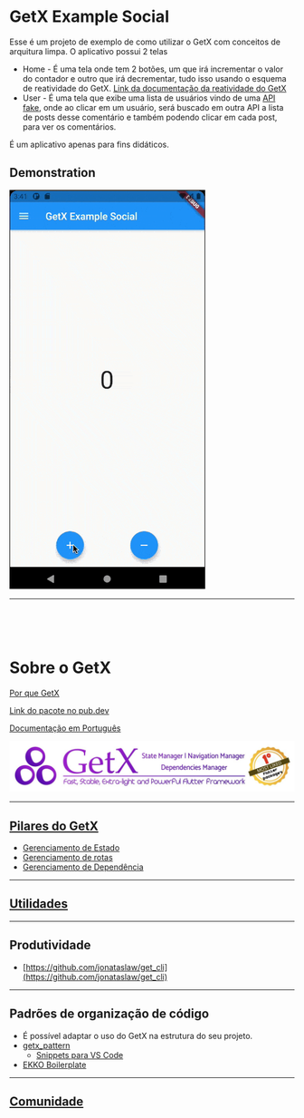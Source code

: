 # GetX Example Social

Esse é um projeto de exemplo de como utilizar o GetX com conceitos de arquitura limpa.
O aplicativo possui 2 telas
- Home - É uma tela onde tem 2 botões, um que irá incrementar o valor do contador e outro que irá decrementar, tudo isso usando o esquema de reatividade do GetX.
    [Link da documentação da reatividade do GetX](https://github.com/jonataslaw/getx/blob/master/documentation/pt_BR/state_management.md)
- User - É uma tela que exibe uma lista de usuários vindo de uma [API fake](https://jsonplaceholder.typicode.com/), onde ao clicar em um usuário, será buscado em outra API a lista de posts desse comentário e também podendo clicar em cada post, para ver os comentários.

É um aplicativo apenas para fins didáticos.

## Demonstration

![Demonstration](./demonstration/video.gif)



---
<br>
<br>
<br>

# Sobre o GetX

[Por que GetX](https://github.com/jonataslaw/getx/blob/master/README.pt-br.md#por-que-getx)

[Link do pacote no pub.dev](https://pub.dev/packages/get)

[Documentação em Português](https://github.com/jonataslaw/getx/blob/master/README.pt-br.md)


![Banner do Get](https://raw.githubusercontent.com/jonataslaw/getx-community/master/get.png)

---
## [Pilares do GetX](https://github.com/jonataslaw/getx/blob/master/README.pt-br.md#os-tr%C3%AAs-pilares)
- [Gerenciamento de Estado](https://github.com/jonataslaw/getx/blob/master/documentation/pt_BR/state_management.md)
- [Gerenciamento de rotas](https://github.com/jonataslaw/getx/blob/master/documentation/pt_BR/route_management.md)
- [Gerenciamento de Dependência](https://github.com/jonataslaw/getx/blob/master/documentation/pt_BR/dependency_management.md)

---
## [Utilidades](https://github.com/jonataslaw/getx/blob/master/README.pt-br.md#utilidades)

---
## Produtividade
- [https://github.com/jonataslaw/get_cli](https://github.com/jonataslaw/get_cli)

---
## Padrões de organização de código

- É possível adaptar o uso do GetX na estrutura do seu projeto.
- [getx_pattern](https://kauemurakami.github.io/getx_pattern/)
    - [Snippets para VS Code](https://marketplace.visualstudio.com/items?itemName=get-snippets.get-snippets)
- [EKKO Boilerplate](https://github.com/Katekko/ekko_app)

---
## [Comunidade](https://pub.dev/packages/get#community)